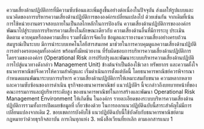 ความเสี่ยงด้านปฏิบัติการที่มีความซับซ้อนและเพิ่มสูงขึ้นอย่างต่อเนื่องในปัจจุบัน
ส่งผลให้รูปแบบและแนวคิดของการบริหารความเสี่ยงด้านปฏิบัติการขององค์กรเปลี่ยนแปลงไป
ด้วยเช่นกัน จากเดิมที่เน้นการใช้หน่วยงานตรวจสอบภายในเป็นกลไกหลักในการป้องกัน
ความเสี่ยงด้านปฏิบัติการขององค์กร พัฒนาไปสู่ระบบการบริหารความเสี่ยงในลักษณะเดียวกับ
ความเสี่ยงด้านอื่นที่มีการระบุ ประเมิน ติดตาม ควบคุมหรือลดความเสี่ยง รวมทั้งมีการจัดเก็บ
ข้อมูลและรายงานความเสี่ยงอย่างครบถ้วนสมบูรณ์เป็นระบบ มีการนำระบบเทคโนโลยีสารสนเทศ
มาช่วยในการควบคุมดูแลความเสี่ยงด้านปฏิบัติการอย่างครอบคลุมทั้งองค์กร พร้อมทั้งมีหน่วยงาน
ที่รับผิดชอบการบริหารความเสี่ยงด้านปฏิบัติการ โดยรวมขององค์กร (Operational Risk
การปรับปรุงและพัฒนาระบบบริหารความเสี่ยงด้านปฏิบัติการไปสู่แนวทางดังกล่าว
Management Unit)
ข้างต้นจําเป็นต้องใช้เวลา ทรัพยากร และความตั้งใจ ธนาคารพาณิชย์จึงควรให้ความสําคัญและ
เริ่มดำเนินการตั้งแต่บัดนี้ โดยธนาคารพาณิชย์ควรพิจารณากำหนดแผนพัฒนาระบบการบริหาร
ความเสี่ยงด้านปฏิบัติการให้เหมาะสมกับขนาด ความหลากหลายและความซับซ้อนของการดำเนิน
ธุรกิจของธนาคารพาณิชย์
แนวปฏิบัติฯ นี้จะกล่าวถึงบทบาทหน้าที่ของคณะกรรมการและผู้บริหารระดับสูง
ของธนาคารพาณิชย์ในการสร้างและพัฒนา Operational Risk Management Environment ให้เกิดขึ้น
ในองค์กร รายละเอียดของระบบบริหารความเสี่ยงด้านปฏิบัติการรวมทั้งการเปิดเผยข้อมูลที่
เกี่ยวข้องด้วย
ในการออกแนวปฏิบัติฉบับนี้สาระสำคัญไม่มีการเปลี่ยนแปลงจากเดิม
2. ขอบเขตการบังคับใช้
แนวปฏิบัติฉบับนี้ใช้บังคับกับธนาคารพาณิชย์ตามกฎหมายว่าด้วยธุรกิจสถาบัน
การเงินทุกแห่ง
3. หนังสือเวียนที่ยกเลิก ตามเอกสารแนบ 1
